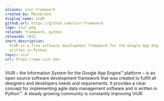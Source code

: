 ```yaml
---
aliases: viur-framework
created_by: Mausbrand
display_name: ViUR
github_url: https://github.com/viur-framework
logo: viur.png
related: framework, python
released: 2012
short_description:
  ViUR is a free software development framework for the Google App Engine
  written in Python.
topic: viur
url: https://www.viur.dev
---
```


ViUR – the Information System for the Google App Engine™ platform – is an open
source software development framework that was created to fulfill all designers
and developers needs and requirements. It provides a clear concept for
implementing agile data management software and is written in Python™. A steady
growing community is constantly improving ViUR.
